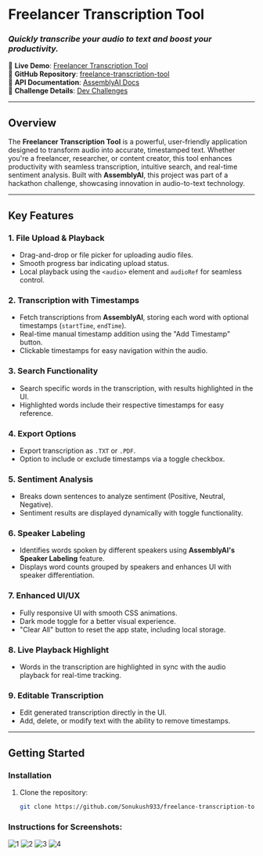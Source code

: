 # Freelancer Transcription Tool

### *Quickly transcribe your audio to text and boost your productivity.*

🚀 **Live Demo**: [Freelancer Transcription Tool](https://freelance-transcription-tool.netlify.app/)  
📂 **GitHub Repository**: [freelance-transcription-tool](https://github.com/Sonukush933/freelance-transcription-tool)  
📄 **API Documentation**: [AssemblyAI Docs](https://www.assemblyai.com/docs)  
🎯 **Challenge Details**: [Dev Challenges](https://dev.to/challenges/assemblyai)

---

## Overview

The **Freelancer Transcription Tool** is a powerful, user-friendly application designed to transform audio into accurate, timestamped text. Whether you're a freelancer, researcher, or content creator, this tool enhances productivity with seamless transcription, intuitive search, and real-time sentiment analysis. Built with **AssemblyAI**, this project was part of a hackathon challenge, showcasing innovation in audio-to-text technology.

---

## Key Features

### 1. **File Upload & Playback**
- Drag-and-drop or file picker for uploading audio files.
- Smooth progress bar indicating upload status.
- Local playback using the `<audio>` element and `audioRef` for seamless control.

### 2. **Transcription with Timestamps**
- Fetch transcriptions from **AssemblyAI**, storing each word with optional timestamps (`startTime`, `endTime`).
- Real-time manual timestamp addition using the "Add Timestamp" button.
- Clickable timestamps for easy navigation within the audio.

### 3. **Search Functionality**
- Search specific words in the transcription, with results highlighted in the UI.
- Highlighted words include their respective timestamps for easy reference.

### 4. **Export Options**
- Export transcription as `.TXT` or `.PDF`.
- Option to include or exclude timestamps via a toggle checkbox.

### 5. **Sentiment Analysis**
- Breaks down sentences to analyze sentiment (Positive, Neutral, Negative).
- Sentiment results are displayed dynamically with toggle functionality.

### 6. **Speaker Labeling**
- Identifies words spoken by different speakers using **AssemblyAI's Speaker Labeling** feature.
- Displays word counts grouped by speakers and enhances UI with speaker differentiation.

### 7. **Enhanced UI/UX**
- Fully responsive UI with smooth CSS animations.
- Dark mode toggle for a better visual experience.
- "Clear All" button to reset the app state, including local storage.

### 8. **Live Playback Highlight**
- Words in the transcription are highlighted in sync with the audio playback for real-time tracking.

### 9. **Editable Transcription**
- Edit generated transcription directly in the UI.
- Add, delete, or modify text with the ability to remove timestamps.

---

## Getting Started

### Installation

1. Clone the repository:
   ```bash
   git clone https://github.com/Sonukush933/freelance-transcription-tool.git

### Instructions for Screenshots:

![1](https://github.com/user-attachments/assets/a5c1e1db-6f66-4354-b9de-0f05c2c7943e)
![2](https://github.com/user-attachments/assets/8197fafa-abc1-42f6-bfd4-995a47941aef)
![3](https://github.com/user-attachments/assets/ba330fe6-20f6-49b2-b5ea-52a677fadb7a)
![4](https://github.com/user-attachments/assets/9d0d2826-565a-446b-b690-273690f9d24e)

